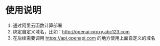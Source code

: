 # 使用说明

1. 通过阿里云函数计算部署
2. 绑定自定义域名，比如：http://openai-proxy.abc123.com
3. 在后续需要调用 https://api.openapi.com 的地方使用上面自定义的域名

